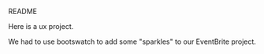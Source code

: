 README


Here is a ux project.

We had to use bootswatch to add some "sparkles" to our EventBrite project.
